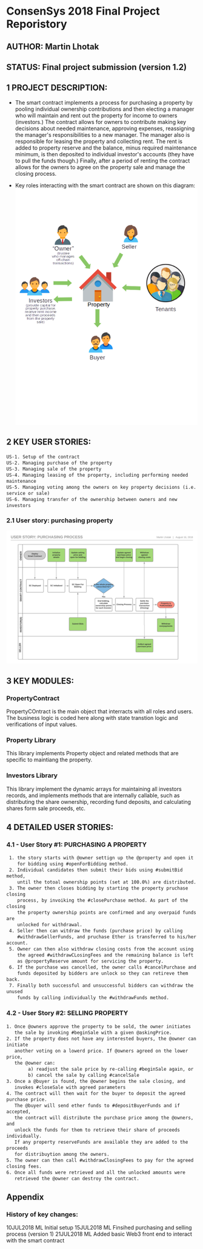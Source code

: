 # ConsenSys 2018 Final Project Reporistory
## AUTHOR: Martin Lhotak
## STATUS: Final project submission (version 1.2)

## 1 PROJECT DESCRIPTION:
- The smart contract implements a process for purchasing a property by pooling individual ownership contributions
    and then electing a manager who will maintain and rent out the property for income to owners (investors.)
    The contract allows for owners to contribute making key decisions about needed maintenance, approving expenses,
    reassigning the manager's responsibilities to a new manager. The manager also is responsible for leasing the property
    and collecting rent. The rent is added to property reserve and the balance, minus required maintenance minimum, is
    then deposited to individual investor's accounts (they have to pull the funds though.) Finally, after a period of
    renting the contract allows for the owners to agree on the property sale and manage the closing process.

- Key roles interacting with the smart contract are shown on this diagram:
![Roles](https://github.com/martin2018git/finalproject/blob/master/images/roles.png)


## 2 KEY USER STORIES:
    US-1. Setup of the contract
    US-2. Managing purchase of the property
    US-3. Managing sale of the property
    US-4. Managing leasing of the property, including performing needed maintenance
    US-5. Managing voting among the owners on key property decisions (i.e. service or sale)
    US-6. Managing transfer of the ownership between owners and new investors

### 2.1 User story: purchasing property
![User Story - Purchasing Property](https://github.com/martin2018git/finalproject/blob/master/images/userstory1.png)


## 3 KEY MODULES:

  ### PropertyContract
  PropertyCOntract is the main object that interracts with all roles and users. The business logic is coded here along with state transtion logic and verifications of input values.

  ### Property Library
  This library implements Property object and related methods that are specific to maintiang the property.

  ### Investors Library
  This library implement the dynamic arrays for maintaining all investors records, and implements methods that are internally callable, such as distributing the share ownership, recording fund deposits, and calculating shares form sale proceeds, etc.

## 4 DETAILED USER STORIES:

  ### 4.1 - User Story #1: PURCHASING A PROPERTY
     1. the story starts with @owner settign up the @property and open it
        for bidding using #openForBidding method.
     2. Individual candidates then submit their bids using #submitBid method,
        until the totoal ownership points (set at 100.0%) are distributed.
     3. The owner then closes bidding by starting the property pruchase closing
        process, by invoiking the #closePurchase method. As part of the closing
        the property ownership points are confirmed and any overpaid funds are
        unlocked for withdrawal.
     4. Seller then can witdraw the funds (purchase price) by calling
        #withdrawSellerFunds, and pruchase Ether is transferred to his/her account.
     5. Owner can then also withdraw closing costs from the account using
        the agreed #withdrawCLosingFees and the remaining balance is left
        as @propertyReserve amount for servicing the property.
     6. If the purchase was cancelled, the owner calls #cancelPurchase and
        funds deposited by bidders are unlock so they can retireve them back.
     7. Finally both successful and unsuccessful bidders can withdraw the unused
        funds by calling individually the #withdrawFunds method.

  ### 4.2 - User Story #2: SELLING PROPERTY
    1. Once @owners approve the property to be sold, the owner initiates
       the sale by invoking #beginSale with a given @askingPrice.
    2. If the property does not have any interested buyers, the @owner can initiate
       another voting on a lowerd price. If @owners agreed on the lower price,
       the @owner can:
            a) readjust the sale price by re-calling #beginSale again, or
            b) cancel the sale by calling #cancelSale
    3. Once a @buyer is found, the @owner begins the sale closing, and
       invokes #closeSale with agreed parameters
    4. The contract will then wait for the buyer to deposit the agreed purchase price.
       The @buyer will send ether funds to #depositBuyerFunds and if accepted,
       the contract will distribute the purchase price among the @owners, and
       unlock the funds for them to retrieve their share of proceeds individually.
       If any property reserveFunds are available they are added to the proceeds
       for distribuytion among the owners.
    5. The owner can then call #withdrawClosingFees to pay for the agreed closing fees.
    6. Once all funds were retrieved and all the unlocked amounts were
       retrieved the @owner can destroy the contract.

## Appendix
### History of key changes:
  10JUL2018 ML  Initial setup
  15JUL2018 ML  Finsihed purchasing and selling process (version 1)
  21JUL2018 ML  Added basic Web3 front end to interact with the smart contract
